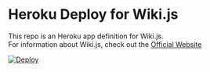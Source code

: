 # Heroku Deploy for Wiki.js

This repo is an Heroku app definition for Wiki.js.  
For information about Wiki.js, check out the [Official Website](https://wiki.js.org/)

[![Deploy](https://www.herokucdn.com/deploy/button.svg)](https://heroku.com/deploy?template=https://github.com/blueskybroadcast/wiki-heroku/tree/2.x)

